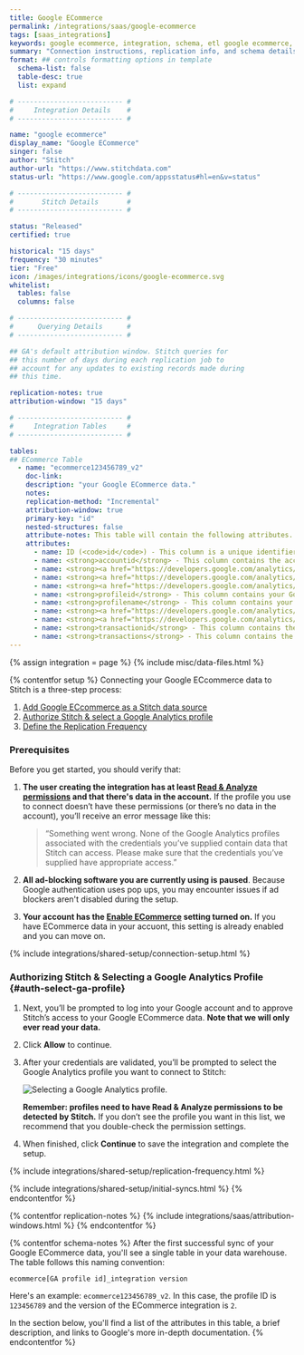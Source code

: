 ```yaml
---
title: Google ECommerce
permalink: /integrations/saas/google-ecommerce
tags: [saas_integrations]
keywords: google ecommerce, integration, schema, etl google ecommerce, google ecommerce etl, google ecommerce schema
summary: "Connection instructions, replication info, and schema details for Stitch's Google ECommerce integration."
format: ## controls formatting options in template
  schema-list: false
  table-desc: true
  list: expand

# -------------------------- #
#     Integration Details    #
# -------------------------- #

name: "google ecommerce"
display_name: "Google ECommerce"
singer: false
author: "Stitch"
author-url: "https://www.stitchdata.com"
status-url: "https://www.google.com/appsstatus#hl=en&v=status"

# -------------------------- #
#       Stitch Details       #
# -------------------------- #

status: "Released"
certified: true

historical: "15 days"
frequency: "30 minutes"
tier: "Free"
icon: /images/integrations/icons/google-ecommerce.svg
whitelist:
  tables: false
  columns: false

# -------------------------- #
#      Querying Details      #
# -------------------------- #

## GA's default attribution window. Stitch queries for
## this number of days during each replication job to
## account for any updates to existing records made during 
## this time.

replication-notes: true
attribution-window: "15 days"

# -------------------------- #
#     Integration Tables     #
# -------------------------- #

tables:
## ECommerce Table
  - name: "ecommerce123456789_v2"
    doc-link: 
    description: "your Google ECommerce data."
    notes:
    replication-method: "Incremental"
    attribution-window: true
    primary-key: "id"
    nested-structures: false
    attribute-notes: This table will contain the following attributes. For more info, click the links to check out Google's documentation.
    attributes:
      - name: ID (<code>id</code>) - This column is a unique identifier generated during replication.
      - name: <strong>accountid</strong> - This column contains the account ID associated with your Google Analytics ECommerce account.
      - name: <strong><a href="https://developers.google.com/analytics/devguides/reporting/core/dimsmets#view=detail&group=traffic_sources&jump=ga_campaign" target="new">campaign</a></strong> - This column contains the campaign name (<a href="https://support.google.com/analytics/answer/1033867?hl=en">utm_campaign</a>)
      - name: <strong><a href="https://developers.google.com/analytics/devguides/reporting/core/dimsmets#view=detail&group=traffic_sources&jump=ga_keyword" target="new">keyword</a></strong> - This column contains the keyword description (<a href="https://support.google.com/analytics/answer/1033867?hl=en" target="new">utm_term</a>)
      - name: <strong><a href="https://developers.google.com/analytics/devguides/reporting/core/dimsmets#view=detail&group=traffic_sources&jump=ga_medium" target="new">medium</a></strong> - This column contains the medium name (<a href="https://support.google.com/analytics/answer/1033867?hl=en" target="new">utm_medium</a>)
      - name: <strong>profileid</strong> - This column contains your Google Analytics profile ID.
      - name: <strong>profilename</strong> - This column contains your Google Analytics profile name.
      - name: <strong><a href="https://developers.google.com/analytics/devguides/reporting/core/dimsmets#view=detail&group=traffic_sources&jump=ga_socialnetwork" target="new">socialnetwork</a></strong> - This column contains the name of the social network (e.g. Facebook, YouTube, etc.)
      - name: <strong><a href="https://developers.google.com/analytics/devguides/reporting/core/dimsmets#view=detail&group=traffic_sources&jump=ga_source" target="new">source</a></strong> - This column contains the name of the order source. (<a href="https://support.google.com/analytics/answer/1033867?hl=en" target="new">utm_source</a>)
      - name: <strong>transactionid</strong> - This column contains the order ID, which you can use to join the referral data back to your orders data. You can refer to <a href="https://support.google.com/analytics/answer/1009612?hl=en" target="new">Google’s documentation</a> if you need some background on tracking setup and management.
      - name: <strong>transactions</strong> - This column contains the total number of transactions.
---
```

{% assign integration = page %}
{% include misc/data-files.html %}

{% contentfor setup %}
Connecting your Google ECcommerce data to Stitch is a three-step process:

1. [Add Google ECcommerce as a Stitch data source](#add-stitch-data-source)
3. [Authorize Stitch & select a Google Analytics profile](#auth-select-ga-profile)
4. [Define the Replication Frequency](#define-rep-frequency)

### Prerequisites
Before you get started, you should verify that:

1. **The user creating the integration has at least [Read & Analyze permissions](https://support.google.com/analytics/answer/2884495?hl=en) and that there's data in the account.** If the profile you use to connect doesn’t have these permissions (or there’s no data in the account), you’ll receive an error message like this:

   > “Something went wrong. None of the Google Analytics profiles associated with the credentials you’ve supplied contain data that Stitch can access. Please make sure that the credentials you’ve supplied have appropriate access.”

2. **All ad-blocking software you are currently using is paused**. Because Google authentication uses pop ups, you may encounter issues if ad blockers aren't disabled during the setup.
3. **Your account has the [Enable ECommerce](https://support.google.com/analytics/answer/1009612?hl=en) setting turned on.** If you have ECommerce data in your accuont, this setting is already enabled and you can move on.

{% include integrations/shared-setup/connection-setup.html %}

### Authorizing Stitch & Selecting a Google Analytics Profile {#auth-select-ga-profile}
1. Next, you’ll be prompted to log into your Google account and to approve Stitch’s access to your Google ECommerce data. **Note that we will only ever read your data.**
2. Click **Allow** to continue.
3. After your credentials are validated, you’ll be prompted to select the Google Analytics profile you want to connect to Stitch:

   ![Selecting a Google Analytics profile.]({{site.baseurl}}/images/integrations/ga-select-profiles.png)

   **Remember: profiles need to have Read & Analyze permissions to be detected by Stitch.** If you don’t see the profile you want in this list, we recommend that you double-check the permission settings.
4. When finished, click **Continue** to save the integration and complete the setup.

{% include integrations/shared-setup/replication-frequency.html %}

{% include integrations/shared-setup/initial-syncs.html %}
{% endcontentfor %}



{% contentfor replication-notes %}
{% include integrations/saas/attribution-windows.html %}
{% endcontentfor %}



{% contentfor schema-notes %}
After the first successful sync of your Google ECommerce data, you'll see a single table in your data warehouse. The table follows this naming convention:

`ecommerce[GA profile id]_integration version`

Here's an example: `ecommerce123456789_v2`. In this case, the profile ID is `123456789` and the version of the ECommerce integration is `2`.

In the section below, you'll find a list of the attributes in this table, a brief description, and links to Google's more in-depth documentation.
{% endcontentfor %}